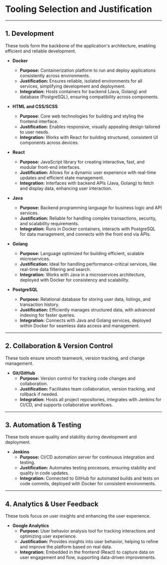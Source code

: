 # Tooling Selection and Justification

---

## 1. Development
These tools form the backbone of the application's architecture, enabling efficient and reliable development.

- **Docker**  
  - **Purpose:** Containerization platform to run and deploy applications consistently across environments.  
  - **Justification:** Ensures reliable, isolated environments for all services, simplifying development and deployment.  
  - **Integration:** Hosts containers for backend (Java, Golang) and database (PostgreSQL), ensuring compatibility across components.  

- **HTML and CSS/SCSS**  
  - **Purpose:** Core web technologies for building and styling the frontend interface.  
  - **Justification:** Enables responsive, visually appealing design tailored to user needs.  
  - **Integration:** Works with React for building structured, consistent UI components across devices.  

- **React**  
  - **Purpose:** JavaScript library for creating interactive, fast, and modular front-end interfaces.  
  - **Justification:** Allows for a dynamic user experience with real-time updates and efficient state management.  
  - **Integration:** Interfaces with backend APIs (Java, Golang) to fetch and display data, enhancing user interaction.  

- **Java**  
  - **Purpose:** Backend programming language for business logic and API services.  
  - **Justification:** Reliable for handling complex transactions, security, and scalability requirements.  
  - **Integration:** Runs in Docker containers, interacts with PostgreSQL for data management, and connects with the front end via APIs.  

- **Golang**  
  - **Purpose:** Language optimized for building efficient, scalable microservices.  
  - **Justification:** Ideal for handling performance-critical services, like real-time data filtering and search.  
  - **Integration:** Works with Java in a microservices architecture, deployed with Docker for consistency and scalability.  

- **PostgreSQL**  
  - **Purpose:** Relational database for storing user data, listings, and transaction history.  
  - **Justification:** Efficiently manages structured data, with advanced indexing for faster queries.  
  - **Integration:** Connects with Java and Golang services, deployed within Docker for seamless data access and management.  

---

## 2. Collaboration & Version Control
These tools ensure smooth teamwork, version tracking, and change management.

- **Git/GitHub**  
  - **Purpose:** Version control for tracking code changes and collaboration.  
  - **Justification:** Facilitates team collaboration, version tracking, and rollback if needed.  
  - **Integration:** Hosts all project repositories, integrates with Jenkins for CI/CD, and supports collaborative workflows.  

---

## 3. Automation & Testing
These tools ensure quality and stability during development and deployment.

- **Jenkins**  
  - **Purpose:** CI/CD automation server for continuous integration and testing.  
  - **Justification:** Automates testing processes, ensuring stability and quality in code updates.  
  - **Integration:** Connected to GitHub for automated builds and tests on code commits, deployed with Docker for consistent environments.  

---

## 4. Analytics & User Feedback
These tools focus on user insights and enhancing the user experience.

- **Google Analytics**  
  - **Purpose:** User behavior analysis tool for tracking interactions and optimizing user experience.  
  - **Justification:** Provides insights into user behavior, helping to refine and improve the platform based on real data.  
  - **Integration:** Embedded in the frontend (React) to capture data on user engagement and flow, supporting data-driven improvements.  
